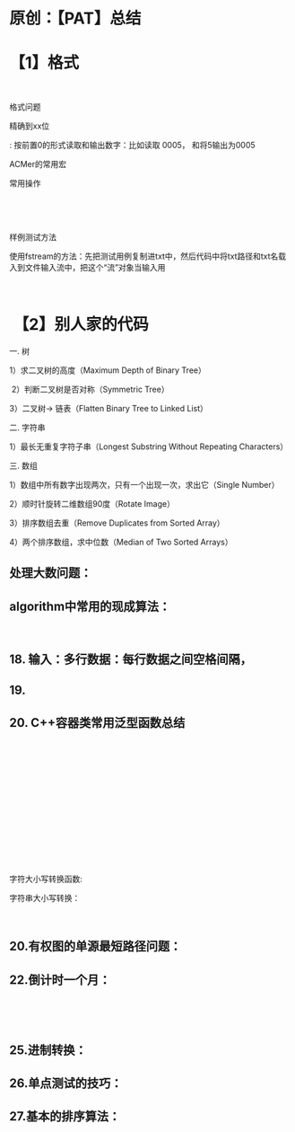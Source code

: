# 原创：【PAT】总结

# 【1】格式

 

格式问题

精确到xx位

: 按前置0的形式读取和输出数字：比如读取 0005， 和将5输出为0005

ACMer的常用宏

常用操作

 

 

样例测试方法

使用fstream的方法：先把测试用例复制进txt中，然后代码中将txt路径和txt名载入到文件输入流中，把这个“流”对象当输入用

 

#  【2】别人家的代码

一. 树

1）求二叉树的高度（Maximum Depth of Binary Tree）

 2）判断二叉树是否对称（Symmetric Tree）

3）二叉树-&gt; 链表（Flatten Binary Tree to Linked List）

二. 字符串

1）最长无重复字符子串（Longest Substring Without Repeating Characters）

三. 数组

1）数组中所有数字出现两次，只有一个出现一次，求出它（Single Number）

2）顺时针旋转二维数组90度（Rotate Image）

3）排序数组去重（Remove Duplicates from Sorted Array）

4）两个排序数组，求中位数（Median of Two Sorted Arrays）

## 处理大数问题：

## algorithm中常用的现成算法：

 

## 18. 输入：多行数据：每行数据之间空格间隔，

## 19.

## 20. C++容器类常用泛型函数总结

##  

 

 

 

 

##  

字符大小写转换函数:

字符串大小写转换：

 

## 20.有权图的单源最短路径问题：

## 22.倒计时一个月：

 

 

## 25.进制转换：

## 26.单点测试的技巧：

## 27.基本的排序算法：

 
